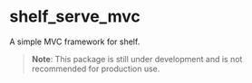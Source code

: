 # shelf_serve_mvc

A simple MVC framework for shelf.

> **Note**: This package is still under development and is not recommended for production use.
